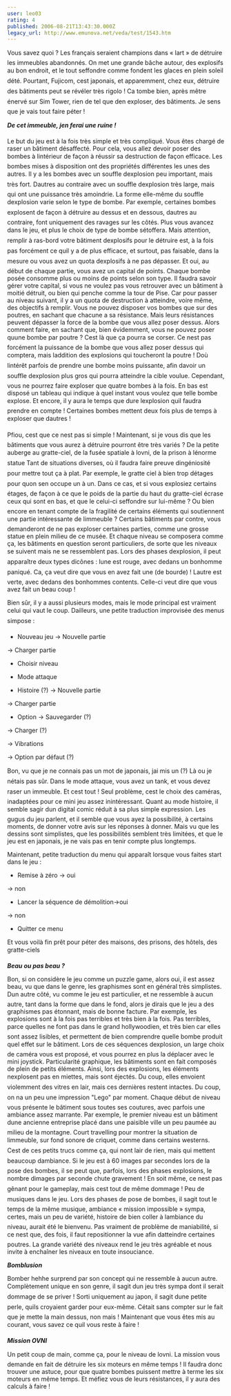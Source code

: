 ```yaml
---
user: leo03
rating: 4
published: 2006-08-21T13:43:30.000Z
legacy_url: http://www.emunova.net/veda/test/1543.htm
---
```

Vous savez quoi ? Les français seraient champions dans « lart » de détruire les immeubles abandonnés. On met une grande bâche autour, des explosifs au bon endroit, et le tout seffondre comme fondent les glaces en plein soleil dété. Pourtant, Fujicom, cest japonais, et apparemment, chez eux, détruire des bâtiments peut se révéler très rigolo ! Ca tombe bien, après mêtre énervé sur Sim Tower, rien de tel que den exploser, des bâtiments. Je sens que je vais tout faire péter !  

  

_**De cet immeuble, jen ferai une ruine !**_  

  

Le but du jeu est à la fois très simple et très compliqué. Vous êtes chargé de raser un bâtiment désaffecté. Pour cela, vous allez devoir poser des bombes à lintérieur de façon à réussir sa destruction de façon efficace. Les bombes mises à disposition ont des propriétés différentes les unes des autres. Il y a les bombes avec un souffle dexplosion peu important, mais très fort. Dautres au contraire avec un souffle dexplosion très large, mais qui ont une puissance très amoindrie. La forme elle-même du souffle dexplosion varie selon le type de bombe. Par exemple, certaines bombes explosent de façon à détruire au dessus et en dessous, dautres au contraire, font uniquement des ravages sur les côtés. Plus vous avancez dans le jeu, et plus le choix de type de bombe sétoffera. Mais attention, remplir à ras-bord votre bâtiment dexplosifs pour le détruire est, à la fois pas forcément ce quil y a de plus efficace, et surtout, pas faisable, dans la mesure ou vous avez un quota dexplosifs à ne pas dépasser. Et oui, au début de chaque partie, vous avez un capital de points. Chaque bombe posée consomme plus ou moins de points selon son type. Il faudra savoir gérer votre capital, si vous ne voulez pas vous retrouver avec un bâtiment à moitié détruit, ou bien qui penche comme la tour de Pise. Car pour passer au niveau suivant, il y a un quota de destruction à atteindre, voire même, des objectifs à remplir. Vous ne pouvez disposer vos bombes que sur des poutres, en sachant que chacune a sa résistance. Mais leurs résistances peuvent dépasser la force de la bombe que vous allez poser dessus. Alors comment faire, en sachant que, bien évidemment, vous ne pouvez poser quune bombe par poutre ? Cest là que ça pourra se corser. Ce nest pas forcément la puissance de la bombe que vous allez poser dessus qui comptera, mais laddition des explosions qui toucheront la poutre ! Doù lintérêt parfois de prendre une bombe moins puissante, afin davoir un souffle dexplosion plus gros qui pourra atteindre la cible voulue. Cependant, vous ne pourrez faire exploser que quatre bombes à la fois. En bas est disposé un tableau qui indique à quel instant vous voulez que telle bombe explose. Et encore, il y aura le temps que dure lexplosion quil faudra prendre en compte ! Certaines bombes mettent deux fois plus de temps à exploser que dautres !  

  

Pfiou, cest que ce nest pas si simple ! Maintenant, si je vous dis que les bâtiments que vous aurez à détruire pourront être très variés ? De la petite auberge au gratte-ciel, de la fusée spatiale à lovni, de la prison à lénorme statue Tant de situations diverses, où il faudra faire preuve dingéniosité pour mettre tout ça à plat. Par exemple, le gratte ciel à bien trop détages pour quon sen occupe un à un. Dans ce cas, et si vous explosiez certains étages, de façon à ce que le poids de la partie du haut du gratte-ciel écrase ceux qui sont en bas, et que le celui-ci seffondre sur lui-même ? Ou bien encore en tenant compte de la fragilité de certains éléments qui soutiennent une partie intéressante de limmeuble ? Certains bâtiments par contre, vous demanderont de ne pas exploser certaines parties, comme une grosse statue en plein milieu de ce musée. Et chaque niveau se composera comme ça, les bâtiments en question seront particuliers, de sorte que les niveaux se suivent mais ne se ressemblent pas. Lors des phases dexplosion, il peut apparaître deux types dicônes : lune est rouge, avec dedans un bonhomme paniqué. Ca, ça veut dire que vous en avez fait une (de bourde) ! Lautre est verte, avec dedans des bonhommes contents. Celle-ci veut dire que vous avez fait un beau coup !  

  

Bien sûr, il y a aussi plusieurs modes, mais le mode principal est vraiment celui qui vaut le coup. Dailleurs, une petite traduction improvisée des menus simpose :  

- Nouveau jeu -\> Nouvelle partie  

-\> Charger partie  

  

- Choisir niveau  

  

- Mode attaque  

  

- Histoire (?) -\> Nouvelle partie  

-\> Charger partie  

  

- Option -\> Sauvegarder (?)  

-\> Charger (?)  

-\> Vibrations  

-\> Option par défaut (?)  

  

Bon, vu que je ne connais pas un mot de japonais, jai mis un (?) Là ou je nétais pas sûr. Dans le mode attaque, vous avez un tank, et vous devez raser un immeuble. Et cest tout ! Seul problème, cest le choix des caméras, inadaptées pour ce mini jeu assez inintéressant. Quant au mode histoire, il semble sagir dun digital comic réduit à sa plus simple expression. Les gugus du jeu parlent, et il semble que vous ayez la possibilité, à certains moments, de donner votre avis sur les réponses à donner. Mais vu que les dessins sont simplistes, que les possibilités semblent très limitées, et que le jeu est en japonais, je ne vais pas en tenir compte plus longtemps.  

  

Maintenant, petite traduction du menu qui apparaît lorsque vous faites start dans le jeu :  

- Remise à zéro -\> oui  

-\> non  

  

- Lancer la séquence de démolition-\>oui  

-\> non  

  

- Quitter ce menu  

  

Et vous voilà fin prêt pour péter des maisons, des prisons, des hôtels, des gratte-ciels  

  

_**Beau ou pas beau ?**_  

  

Bon, si on considère le jeu comme un puzzle game, alors oui, il est assez beau, vu que dans le genre, les graphismes sont en général très simplistes. Dun autre côté, vu comme le jeu est particulier, et ne ressemble à aucun autre, tant dans la forme que dans le fond, alors je dirais que le jeu a des graphismes pas étonnant, mais de bonne facture. Par exemple, les explosions sont à la fois pas terribles et très bien à la fois. Pas terribles, parce quelles ne font pas dans le grand hollywoodien, et très bien car elles sont assez lisibles, et permettent de bien comprendre quelle bombe produit quel effet sur le bâtiment. Lors de ces séquences dexplosion, un large choix de caméra vous est proposé, et vous pourrez en plus la déplacer avec le mini joystick. Particularité graphique, les bâtiments sont en fait composés de plein de petits éléments. Ainsi, lors des explosions, les éléments nexplosent pas en miettes, mais sont éjectés. Du coup, elles envoient violemment des vitres en lair, mais ces dernières restent intactes. Du coup, on na un peu une impression "Lego" par moment. Chaque début de niveau vous présente le bâtiment sous toutes ses coutures, avec parfois une ambiance assez marrante. Par exemple, le premier niveau est un bâtiment dune ancienne entreprise placé dans une paisible ville un peu paumée au milieu de la montagne. Court travelling pour montrer la situation de limmeuble, sur fond sonore de criquet, comme dans certains westerns. Cest de ces petits trucs comme ça, qui nont lair de rien, mais qui mettent beaucoup dambiance. Si le jeu est à 60 images par secondes lors de la pose des bombes, il se peut que, parfois, lors des phases explosions, le nombre dimages par seconde chute gravement ! En soit même, ce nest pas gênant pour le gameplay, mais cest tout de même dommage ! Peu de musiques dans le jeu. Lors des phases de pose de bombes, il sagit tout le temps de la même musique, ambiance « mission impossible » sympa, certes, mais un peu de variété, histoire de bien coller à lambiance du niveau, aurait été le bienvenu. Pas vraiment de problème de maniabilité, si ce nest que, des fois, il faut repositionner la vue afin datteindre certaines poutres. La grande variété des niveaux rend le jeu très agréable et nous invite à enchaîner les niveaux en toute insouciance.  

  

_**Bomblusion**_  

  

Bomber hehhe surprend par son concept qui ne ressemble à aucun autre. Complètement unique en son genre, il sagit dun jeu très sympa dont il serait dommage de se priver ! Sorti uniquement au japon, il sagit dune petite perle, quils croyaient garder pour eux-même. Cétait sans compter sur le fait que je mette la main dessus, non mais ! Maintenant que vous êtes mis au courant, vous savez ce quil vous reste à faire !  

  

_**Mission OVNI**_  

  

Un petit coup de main, comme ça, pour le niveau de lovni. La mission vous demande en fait de détruire les six moteurs en même temps ! Il faudra donc trouver une astuce, pour que quatre bombes puissent mettre à terme les six moteurs en même temps. Et méfiez vous de leurs résistances, il y aura des calculs à faire !